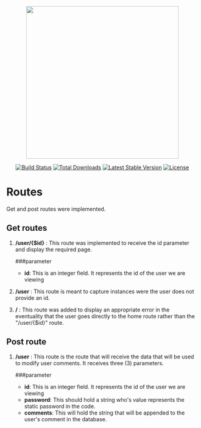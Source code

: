 <p align="center"><img src="https://res.cloudinary.com/dtfbvvkyp/image/upload/v1566331377/laravel-logolockup-cmyk-red.svg" width="400"></p>

<p align="center">
<a href="https://travis-ci.org/laravel/framework"><img src="https://travis-ci.org/laravel/framework.svg" alt="Build Status"></a>
<a href="https://packagist.org/packages/laravel/framework"><img src="https://poser.pugx.org/laravel/framework/d/total.svg" alt="Total Downloads"></a>
<a href="https://packagist.org/packages/laravel/framework"><img src="https://poser.pugx.org/laravel/framework/v/stable.svg" alt="Latest Stable Version"></a>
<a href="https://packagist.org/packages/laravel/framework"><img src="https://poser.pugx.org/laravel/framework/license.svg" alt="License"></a>
</p>

# Routes

Get and post routes were implemented.

## Get routes
1.  **/user/{$id}** : This route was implemented to receive the id parameter and display the required page.

	###parameter
	- **id**: This is an integer field. It represents the id of the user we are viewing

2. **/user** : This route is meant to capture instances were the user does not provide an id.

3. **/** : This route was added to display an appropriate error in the eventuality that the user goes directly to the home route rather than the "/user/{$id}" route.

## Post route
1. **/user** : This route is the route that will receive the data that will be used to modify user comments. It receives three (3) parameters.

	###parameter
	- **id**: This is an integer field. It represents the id of the user we are viewing
	- **password**: This should hold a string who's value represents the static password in the code.
	- **comments**: This will hold the string that will be appended to the user's comment in the database.